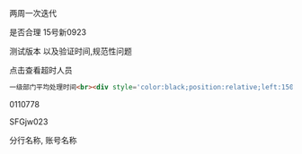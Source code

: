 两周一次迭代

是否合理          15号新0923

测试版本  以及验证时间,规范性问题



点击查看超时人员<br>

```html
一级部门平均处理时间<br><div style='color:black;position:relative;left:150px;width:400px;' >             <font  size="4">平均处理时间=总处理时间/流程节点数</font>                     </div><br><div style='color:black;position:relative;left:150px;width:500px;' >             <font  size="4">截至上月末数据</font></div>
```

0110778

SFGjw023



分行名称, 账号名称
